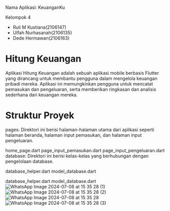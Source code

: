 Nama Aplikasi: KeuanganKu

Kelompok 4
<ul>
  <li>Ruli M Kustiana(2106147)</li>
  <li>Ulfah Nurhasanah(2106135)</li>
  <li>Dede Hermawan(2106163)</li>
</ul>

# Hitung Keuangan

Aplikasi Hitung Keuangan adalah sebuah aplikasi mobile berbasis Flutter yang dirancang untuk membantu pengguna dalam mengelola keuangan pribadi mereka. Aplikasi ini memungkinkan pengguna untuk mencatat pemasukan dan pengeluaran, serta memberikan ringkasan dan analisis sederhana dari keuangan mereka.

# Struktur Proyek

pages: Direktori ini berisi halaman-halaman utama dari aplikasi seperti halaman beranda, halaman input pemasukan, dan halaman input pengeluaran.

home_page.dart
page_input_pemasukan.dart
page_input_pengeluaran.dart
database: Direktori ini berisi kelas-kelas yang berhubungan dengan pengelolaan database.

database_helper.dart
model_database.dart

database_helper.dart
model_database.dart
![WhatsApp Image 2024-07-08 at 15 35 28 (1)](https://github.com/RuliMKustiana/hitung_keuanganku/assets/131735446/92ea5d5c-4582-425a-acfa-4108e478f59c)
![WhatsApp Image 2024-07-08 at 15 35 28 (2)](https://github.com/RuliMKustiana/hitung_keuanganku/assets/131735446/cf4af05d-04de-4e83-b059-b640e01d8b4b)
![WhatsApp Image 2024-07-08 at 15 35 28](https://github.com/RuliMKustiana/hitung_keuanganku/assets/131735446/3247f6a7-c1da-43b0-b463-ef6d09823c88)
![WhatsApp Image 2024-07-08 at 15 35 28 (3)](https://github.com/RuliMKustiana/hitung_keuanganku/assets/131735446/3b0bc3ef-d56f-44ad-9e2b-35a4871c0fe4)
